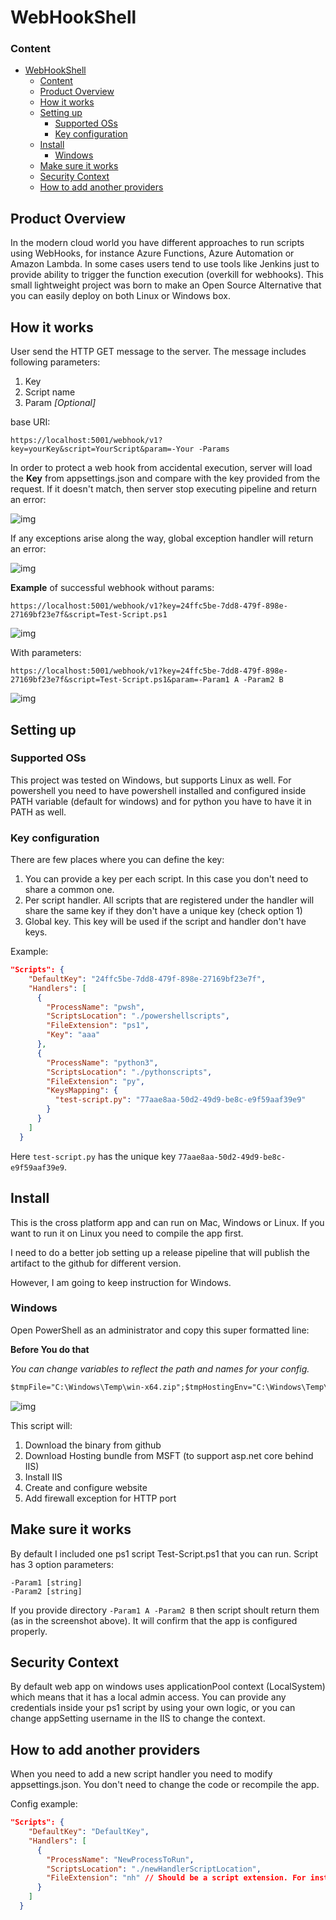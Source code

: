 # WebHookShell

### Content
- [WebHookShell](#webhookshell)
    - [Content](#content)
  - [Product Overview](#product-overview)
  - [How it works](#how-it-works)
  - [Setting up](#setting-up)
    - [Supported OSs](#supported-oss)
    - [Key configuration](#key-configuration)
  - [Install](#install)
    - [Windows](#windows)
  - [Make sure it works](#make-sure-it-works)
  - [Security Context](#security-context)
  - [How to add another providers](#how-to-add-another-providers)


## Product Overview
In the modern cloud world you have different approaches to run scripts using WebHooks, for instance Azure Functions, Azure Automation or Amazon Lambda.
In some cases users tend to use tools like Jenkins just to provide ability to trigger the function execution (overkill for webhooks).
This small lightweight project was born to make an Open Source Alternative that you can easily deploy on both Linux or Windows box.

## How it works
User send the HTTP GET message to the server. The message includes following parameters:

1. Key
2. Script name
3. Param *[Optional]*

base URI:

`https://localhost:5001/webhook/v1?key=yourKey&script=YourScript&param=-Your -Params`

In order to protect a web hook from accidental execution, server will load the **Key** from appsettings.json and compare with the key provided from the request. If it doesn't match, then server stop executing pipeline and return an error:

![img](~/../Docs/Img/keyerror.png)

If any exceptions arise along the way, global exception handler will return an error:

![img](~/../Docs/Img/scriptexecutionfailed.png)

**Example** of successful webhook without params:

`https://localhost:5001/webhook/v1?key=24ffc5be-7dd8-479f-898e-27169bf23e7f&script=Test-Script.ps1`

![img](~/../Docs/Img/scriptexecutedsuccesfully.png)

With parameters:

`https://localhost:5001/webhook/v1?key=24ffc5be-7dd8-479f-898e-27169bf23e7f&script=Test-Script.ps1&param=-Param1 A -Param2 B`

![img](~/../Docs/Img/scriptexecutedsuccesfully2.png)

## Setting up

### Supported OSs

This project was tested on Windows, but supports Linux as well.
For powershell you need to have powershell installed and configured inside PATH variable (default for windows) and for python you have to have it in PATH as well.

### Key configuration

There are few places where you can define the key:

1. You can provide a key per each script. In this case you don't need to share a common one.
2. Per script handler. All scripts that are registered under the handler will share the same key if they don't have a unique key (check option 1)
3. Global key. This key will be used if the script and handler don't have keys. 

Example:
```json
"Scripts": {
    "DefaultKey": "24ffc5be-7dd8-479f-898e-27169bf23e7f",
    "Handlers": [
      {
        "ProcessName": "pwsh",
        "ScriptsLocation": "./powershellscripts",
        "FileExtension": "ps1",
        "Key": "aaa"
      },
      {
        "ProcessName": "python3",
        "ScriptsLocation": "./pythonscripts",
        "FileExtension": "py",
        "KeysMapping": {
          "test-script.py": "77aae8aa-50d2-49d9-be8c-e9f59aaf39e9"
        }
      }
    ]
  }
```

Here `test-script.py` has the unique key `77aae8aa-50d2-49d9-be8c-e9f59aaf39e9`.

## Install

This is the cross platform app and can run on Mac, Windows or Linux.
If you want to run it on Linux you need to compile the app first.

I need to do a better job setting up a release pipeline that will publish the artifact to the github for different version.

However, I am going to keep instruction for Windows.

### Windows

Open PowerShell as an administrator and copy this super formatted line:

**Before You do that**

*You can change variables to reflect the path and names for your config.*

```ps
$tmpFile="C:\Windows\Temp\win-x64.zip";$tmpHostingEnv="C:\Windows\Temp\ihe.exe";$webAppLocation="C:\inetpub\webhookshell";$webSiteName="webHookShell";$AppPoolName="webhookshell";Write-Host -ForegroundColor Green "[+]Spelling magic, it wouldn't take more than ages...";Write-Host -ForegroundColor Green "`t-Downloading binaries from github";[Net.ServicePointManager]::SecurityProtocol = [Net.SecurityProtocolType]::Tls12;Invoke-WebRequest https://github.com/MTokarev/webhookshell/blob/master/bin/Debug/netcoreapp3.1/win-x64.zip?raw=true -OutFile $tmpFile;New-Item -Path $webAppLocation -Type Directory | Out-Null;Write-Host -ForegroundColor Green "`t-Expanding archive $tmpFile to $webAppLocation";[System.Reflection.Assembly]::LoadWithPartialName("System.IO.Compression.FileSystem") | Out-Null;[System.IO.Compression.ZipFile]::ExtractToDirectory($tmpFile, $webAppLocation);Write-Host -ForegroundColor Green "`t-Installing IIS";Install-WindowsFeature Web-Server -IncludeManagementTools | Out-Null;Write-Host -ForegroundColor Green "`t-Downloading Hosting Bundle from MSFT to support ASP.NET Core behind IIS";Invoke-WebRequest https://download.visualstudio.microsoft.com/download/pr/dd119832-dc46-4ccf-bc12-69e7bfa61b18/990843c6e0cbd97f9df68c94f6de6bb6/dotnet-hosting-3.1.2-win.exe -OutFile $tmpHostingEnv;Write-Host -ForegroundColor Green "`t-Installing Hosting Bundle in zero touch mode";Start-Process -FilePath $tmpHostingEnv -Wait -ArgumentList /passive;iisreset | Out-Null;New-WebAppPool -name $AppPoolName -Force | Out-Null;$appPool = Get-Item "IIS:\AppPools\$AppPoolName";$appPool.processModel.identityType = "LocalSystem";$appPool | Set-Item;Write-Host -ForegroundColor Green "`t-Registering Site in IIS";new-WebSite -name $webSiteName -PhysicalPath "$webAppLocation" -ApplicationPool $AppPoolName -force | Out-Null;Write-Host -ForegroundColor Green "`t-Allowing HTTP port passing Windows Firewall";New-NetFirewallRule -DisplayName "HTTP-TCP-80" -Direction Inbound -LocalPort 80 -Protocol TCP -Action Allow | Out-Null;Write-Host -ForegroundColor Green "`t***Execution has been completed***"

```

![img](~/../Docs/Img/installationOnWindows.png)

This script will:

1. Download the binary from github
2. Download Hosting bundle from MSFT (to support asp.net core behind IIS)
3. Install IIS
4. Create and configure website
5. Add firewall exception for HTTP port 

## Make sure it works

By default I included one ps1 script Test-Script.ps1 that you can run.
Script has 3 option parameters:

```
-Param1 [string]
-Param2 [string]
```
If you provide directory `-Param1 A -Param2 B` then script shoult return them (as in the screenshot above). It will confirm that the app is configured properly. 

## Security Context

By default web app on windows uses applicationPool context (LocalSystem) which means that it has a local admin access. You can provide any credentials inside your ps1 script by using your own logic, or you can change appSetting username in the IIS to change the context.

## How to add another providers

When you need to add a new script handler you need to modify appsettings.json.
You don't need to change the code or recompile the app.

Config example:
```json
"Scripts": {
    "DefaultKey": "DefaultKey",
    "Handlers": [
      {
        "ProcessName": "NewProcessToRun",
        "ScriptsLocation": "./newHandlerScriptLocation",
        "FileExtension": "nh" // Should be a script extension. For instance a python 'script.py' has a 'py' file extension.
      }
    ]
  }
```
